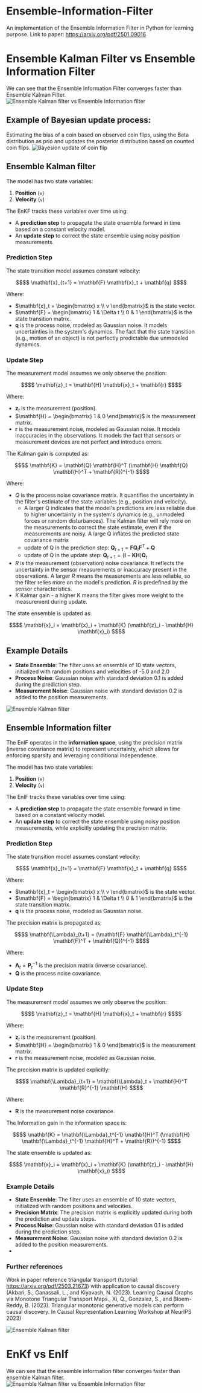 

# Ensemble-Information-Filter
An implementation of the Ensemble Information Filter in Python for learning purpose. Link to paper: https://arxiv.org/pdf/2501.09016

#  Ensemble Kalman Filter vs  Ensemble Information Filter

We can see that the Ensemble Information Filter converges faster than Ensemble Kalman Filter.
![Ensemble Kalman filter vs Ensemble Information filter](images/enkf_vs_enif_tracking.gif "Ensemble Kalman filter vs Ensemble Information filter")

## Example of Bayesian update process:

Estimating the bias of a coin based on observed coin flips, using the Beta distribution as prio and updates 
the posterior distribution based on counted coin flips.
![Bayesion update of coin flip](images/bayesian_update.gif "Bayesion update of coin flip")

## Ensemble Kalman filter

The model has two state variables:
1. **Position** (`x`)
2. **Velocity** (`v`)

The EnKF tracks these variables over time using:
- A **prediction step** to propagate the state ensemble forward in time based on a constant velocity model.
- An **update step** to correct the state ensemble using noisy position measurements.

### Prediction Step
The state transition model assumes constant velocity:
```math
$$
\mathbf{x}_{t+1} = \mathbf{F} \mathbf{x}_t + \mathbf{q}
$$
```
Where:
- $`\mathbf{x}_t = \begin{bmatrix} x \\ v \end{bmatrix}`$ is the state vector.
- $`\mathbf{F} = \begin{bmatrix} 1 & \Delta t \\ 0 & 1 \end{bmatrix}`$ is the state transition matrix.
- $`\mathbf{q}`$ is the process noise, modeled as Gaussian noise. It models uncertainties in the system's dynamics. The fact that the state transition (e.g., motion of an object) is not perfectly predictable due unmodeled dynamics.

### Update Step
The measurement model assumes we only observe the position:
```math
$$
\mathbf{z}_t = \mathbf{H} \mathbf{x}_t + \mathbf{r}
$$
```
Where:
- $`\mathbf{z}_t`$ is the measurement (position).
- $`\mathbf{H} = \begin{bmatrix} 1 & 0 \end{bmatrix}`$ is the measurement matrix.
- $`\mathbf{r}`$ is the measurement noise, modeled as Gaussian noise. It models inaccuracies in the observations. It models the fact that sensors or measurement devices are not perfect and introduce errors.

The Kalman gain is computed as:
```math
$$
\mathbf{K} = \mathbf{Q} \mathbf{H}^T (\mathbf{H} \mathbf{Q} \mathbf{H}^T + \mathbf{R})^{-1}
$$
```
Where:
- $`Q`$ is the process noise covariance matrix. It quantifies the uncertainty in the filter's estimate of the state variables (e.g., position and velocity).
  - A larger Q indicates that the model's predictions are less reliable due to higher uncertainty in the system's dynamics (e.g., unmodeled forces or random disturbances). The Kalman filter will rely more on the measurements to correct the state estimate, even if the measurements are noisy. A large Q inflates the predicted state covariance matrix
  - update of Q in the prediction step: $`\mathbf{Q}_{t+1} = \mathbf{F} \mathbf{Q}_t \mathbf{F}^T + \mathbf{Q}`$
  - update of Q in the update step: $`\mathbf{Q}_{t+1} = (\mathbf{I} - \mathbf{K} \mathbf{H}) \mathbf{Q}_t`$
- $`R`$ is the measurement (observation) noise covariance. It reflects the uncertainty in the sensor measurements or inaccuracy present in the observations. A larger $`R`$ means the measurements are less reliable, so the filter relies more on the model's prediction. $`R`$ is predefined by the sensor characteristics.
- $`K`$ Kalmar gain - a higher K means the filter gives more weight to the measurement during update. 

The state ensemble is updated as:
```math
$$
\mathbf{x}_i = \mathbf{x}_i + \mathbf{K} (\mathbf{z}_i - \mathbf{H} \mathbf{x}_i)
$$
```

## Example Details

- **State Ensemble**: The filter uses an ensemble of 10 state vectors, initialized with random positions and velocities of -5.0 and 2.0
- **Process Noise**: Gaussian noise with standard deviation 0.1 is added during the prediction step.
- **Measurement Noise**: Gaussian noise with standard deviation 0.2 is added to the position measurements.

![Ensemble Kalman filter](images/enkf_tracking.gif "Ensemble Kalman filter")


## Ensemble Information filter

The EnIF operates in the **information space**, using the precision matrix (inverse covariance matrix) to represent uncertainty, which allows for enforcing sparsity and leveraging conditional independence.

The model has two state variables:
1. **Position** (`x`)
2. **Velocity** (`v`)

The EnIF tracks these variables over time using:
- A **prediction step** to propagate the state ensemble forward in time based on a constant velocity model.
- An **update step** to correct the state ensemble using noisy position measurements, while explicitly updating the precision matrix.

### Prediction Step
The state transition model assumes constant velocity:
```math
$$
\mathbf{x}_{t+1} = \mathbf{F} \mathbf{x}_t + \mathbf{q}
$$
```
Where:
- $`\mathbf{x}_t = \begin{bmatrix} x \\ v \end{bmatrix}`$ is the state vector.
- $`\mathbf{F} = \begin{bmatrix} 1 & \Delta t \\ 0 & 1 \end{bmatrix}`$ is the state transition matrix.
- $`\mathbf{q}`$ is the process noise, modeled as Gaussian noise.

The precision matrix is propagated as:
```math
$$
\mathbf{\Lambda}_{t+1} = (\mathbf{F} \mathbf{\Lambda}_t^{-1} \mathbf{F}^T + \mathbf{Q})^{-1}
$$
```
Where:
- $`\mathbf{\Lambda}_t = \mathbf{P}_t^{-1}`$ is the precision matrix (inverse covariance).
- $`\mathbf{Q}`$ is the process noise covariance.

### Update Step
The measurement model assumes we only observe the position:
```math
$$
\mathbf{z}_t = \mathbf{H} \mathbf{x}_t + \mathbf{r}
$$
```
Where:
- $`\mathbf{z}_t`$ is the measurement (position).
- $`\mathbf{H} = \begin{bmatrix} 1 & 0 \end{bmatrix}`$ is the measurement matrix.
- $`\mathbf{r}`$ is the measurement noise, modeled as Gaussian noise.

The precision matrix is updated explicitly:
```math
$$
\mathbf{\Lambda}_{t+1} = \mathbf{\Lambda}_t + \mathbf{H}^T \mathbf{R}^{-1} \mathbf{H}
$$
```
Where:
- $`\mathbf{R}`$ is the measurement noise covariance.

The Information gain in the information space is:
```math
$$
\mathbf{K} = \mathbf{\Lambda}_t^{-1} \mathbf{H}^T (\mathbf{H} \mathbf{\Lambda}_t^{-1} \mathbf{H}^T + \mathbf{R})^{-1}
$$
```

The state ensemble is updated as:
```math
$$
\mathbf{x}_i = \mathbf{x}_i + \mathbf{K} (\mathbf{z}_i - \mathbf{H} \mathbf{x}_i)
$$
```

### Example Details

- **State Ensemble**: The filter uses an ensemble of 10 state vectors, initialized with random positions and velocities.
- **Precision Matrix**: The precision matrix is explicitly updated during both the prediction and update steps.
- **Process Noise**: Gaussian noise with standard deviation 0.1 is added during the prediction step.
- **Measurement Noise**: Gaussian noise with standard deviation 0.2 is added to the position measurements.
- 
### Further references

Work in paper reference triangular transport (tutorial: https://arxiv.org/pdf/2503.21673) with application to causal discovery (Akbari, S., Ganassali, L., and Kiyavash, N. (2023). Learning Causal Graphs via Monotone Triangular Transport Maps., Xi, Q., Gonzalez, S., and Bloem-Reddy, B. (2023). Triangular monotonic generative models can perform causal
discovery. In Causal Representation Learning Workshop at NeurIPS 2023) 


![Ensemble Kalman filter](images/enif_tracking.gif "Ensemble Kalman filter")

# EnKf vs EnIf

We can see that the ensemble information filter converges faster than ensemble Kalman filter.
![Ensemble Kalman filter vs Ensemble Information filter](images/enkf_vs_enif_tracking.gif "Ensemble Kalman filter vs Ensemble Information filter")

